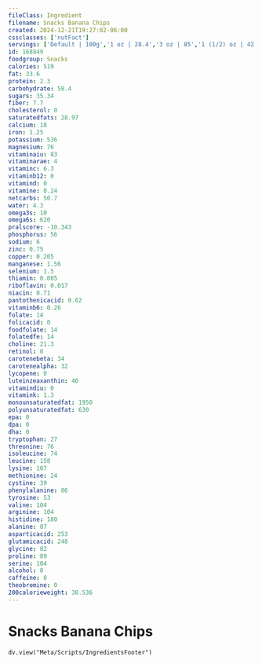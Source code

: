 ```yaml
---
fileClass: Ingredient
filename: Snacks Banana Chips
created: 2024-12-21T19:27:02-06:00
cssclasses: ['nutFact']
servings: ['Default | 100g','1 oz | 28.4','3 oz | 85','1 (1/2) oz | 42']
id: 168849
foodgroup: Snacks
calories: 519
fat: 33.6
protein: 2.3
carbohydrate: 58.4
sugars: 35.34
fiber: 7.7
cholesterol: 0
saturatedfats: 28.97
calcium: 18
iron: 1.25
potassium: 536
magnesium: 76
vitaminaiu: 83
vitaminarae: 4
vitaminc: 6.3
vitaminb12: 0
vitamind: 0
vitamine: 0.24
netcarbs: 50.7
water: 4.3
omega3s: 10
omega6s: 620
pralscore: -10.343
phosphorus: 56
sodium: 6
zinc: 0.75
copper: 0.205
manganese: 1.56
selenium: 1.5
thiamin: 0.085
riboflavin: 0.017
niacin: 0.71
pantothenicacid: 0.62
vitaminb6: 0.26
folate: 14
folicacid: 0
foodfolate: 14
folatedfe: 14
choline: 21.3
retinol: 0
carotenebeta: 34
carotenealpha: 32
lycopene: 0
luteinzeaxanthin: 46
vitamindiu: 0
vitamink: 1.3
monounsaturatedfat: 1950
polyunsaturatedfat: 630
epa: 0
dpa: 0
dha: 0
tryptophan: 27
threonine: 76
isoleucine: 74
leucine: 158
lysine: 107
methionine: 24
cystine: 39
phenylalanine: 86
tyrosine: 53
valine: 104
arginine: 104
histidine: 180
alanine: 87
asparticacid: 253
glutamicacid: 248
glycine: 82
proline: 89
serine: 104
alcohol: 0
caffeine: 0
theobromine: 0
200calorieweight: 38.536
---
```


# Snacks Banana Chips

```dataviewjs
dv.view("Meta/Scripts/IngredientsFooter")
```